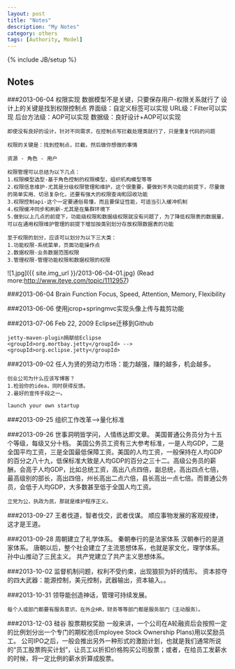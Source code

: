 ```yaml
---
layout: post
title: "Notes"
description: "My Notes"
category: others
tags: [Authority, Model]
---
```

{% include JB/setup %}

## Notes

###2013-06-04 权限实现
    数据模型不是关键，只要保存用户-权限关系就行了
    设计上的关键是找到权限控制点
    界面级：自定义标签可以实现
    URL级：Filter可以实现
    后台方法级：AOP可以实现
    数据级：良好设计+AOP可以实现

    即使没有良好的设计，针对不同需求，在控制点写拦截处理类就行了，只是重复代码的问题

    权限的关键是：找到控制点，拦截，然后做你想做的事情
    
    资源 - 角色 - 用户 

    权限管理可以总结为以下几点：
    1.权限模型选型-基于角色控制的权限模型，组织机构模型等等
    2.权限信息维护-尤其是分级权限管理和维护，这个很重要，要做到不失功能的前提下，尽量做的简单实用、切忌复杂化，还要有强大的权限查询和回收功能
    3.权限控制api-这个一定要通俗易懂，而且要保证性能，可适当引入缓冲机制
    4.权限缓冲同步和刷新-尤其是在集群环境下
    5.做到以上几点的前提下，功能级权限和数据级权限就没有问题了，为了降低权限表的数据量，可以在通用权限维护管理的前提下增加按类别划分存放权限数据表的功能

    至于权限的划分，应该可以划分为以下三大类：
    1.功能权限-系统菜单，页面功能操作点
    2.数据权限-业务数据范围权限
    3.管理权限-管理功能权限和数据权限的权限
    
![1.jpg]({{ site.img_url }}/2013-06-04-01.jpg)
(Read more:<http://www.iteye.com/topic/1112957>)

###2013-06-04 Brain Function
    Focus, Speed, Attention, Memory, Flexibility

###2013-06-06
    使用jcrop+springmvc实现头像上传与裁剪功能

###2013-07-06
    Feb 22, 2009 Eclipse迁移到Github
    
    jetty-maven-plugin捐献给Eclipse
    <groupId>org.mortbay.jetty</groupId> --> <groupId>org.eclipse.jetty</groupId>

###2013-09-02
    任人为贤的劳动力市场：能力越强，赚的越多，机会越多。
    
    创业公司为什么应该写博客？
    1.检验你的idea，同时获得反馈。
    2.最好的宣传手段之一。
    
    launch your own startup

###2013-09-25
    组织工作改革-->量化标准

###2013-09-26
    世事洞明皆学问，人情练达即文章。
    美国普通公务员分为十五个等级，每级又分十档。
    美国公务员工资有三大参考标准，一是人均GDP，二是全国平均工资，三是全国最低保障工资。美国的人均工资，一般保持在人均GDP的百分之八十九，低保标准大致是人均GDP的百分之三十二。高级公务员的薪酬，会高于人均GDP，比如总统工资，高出八点四倍，副总统，高出四点七倍，最高级别的部长，高出四倍，州长高出二点六倍，县长高出一点七倍。而普通公务员，会低于人均GDP，大多数甚至低于全国人均工资。
    
    立党为公，执政为民，那就是维护程序正义。

###2013-09-27
    王者伐道，智者伐交，武者伐谋。
    顺应事物发展的客观规律，这才是王道。

###2013-09-28
    周朝建立了礼学体系。
    秦朝奉行的是法家体系
    汉朝奉行的是道家体系。
    唐朝以后，整个社会建立了主流思想体系，也就是家文化，理学体系。
    孙中山推动了三民主义。
    共产党建立了共产主义思想体系。
    
###2013-10-02
    监督机制问题，权利不受约束，出现狼狈为奸的情形。
    资本掠夺的四大武器：能源控制，美元控制，武器输出，资本输入。。

###2013-10-31
    领导能创造神话，管理可持续发展。
    
    每个人或部门都要有服务意识，在外企HR，财务等等部门都是服务部门（主动服务）。

###2013-12-03
    硅谷
    股票期权奖励
    一般来讲，一个公司在A轮融资后会按照一定的比例划分出一个专门的期权池(Employee Stock Ownership Plans)用以奖励员工。
    公司IPO之后，一般会推出另外一种形式的激励计划，也就是我们通常所说的“员工股票购买计划”，让员工以折扣价格购买公司股票；或者，在给员工发薪水的时候，将一定比例的薪水折算成股票。




